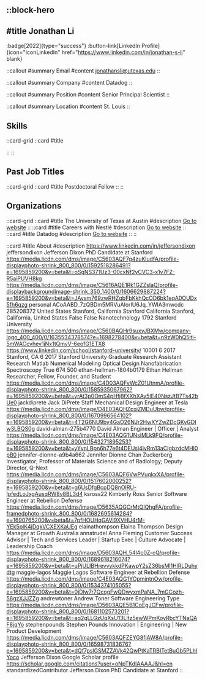 ::block-hero
---
#title
Jonathan Li
---

:badge[2022]{type="success"}
:button-link[LinkedIn Profile]{icon="IconLinkedIn" href="https://www.linkedin.com/in/jonathan-s-li" blank}

::callout
#summary
Email
#content
jonathansli@utexas.edu
::

::callout
#summary
Company
#content
Datadog
::

::callout
#summary
Position
#content
Senior Principal Scientist
::

::callout
#summary
Location
#content
St. Louis
::

## Skills
::card-grid
::card
#title

::
::

## Past Job Titles
::card-grid
::card
#title
Postdoctoral Fellow
::
::

## Organizations
::card-grid
::card
#title
The University of Texas at Austin
#description
[Go to website](utexas.edu)
::
::card
#title
Careers with Nestlé
#description
[Go to website](nestlejobs.com)
::
::card
#title
Datadog
#description
[Go to website](datadoghq.com)
::
::

::card
#title
About
#description
https://www.linkedin.com/in/jeffersondixon jeffersondixon Jefferson Dixon PhD Candidate at Stanford https://media.licdn.com/dms/image/C5603AQF7g4zuKludfA/profile-displayphoto-shrink_800_800/0/1592518286491?e=1695859200&v=beta&t=oSgNS371Uz3-00cxNf2yCVC3-x1v7FZ-R5aiPUVH8kg https://media.licdn.com/dms/image/C5616AQE1Rk1GZZsIaQ/profile-displaybackgroundimage-shrink_350_1400/0/1606629887224?e=1695859200&v=beta&t=JAysm769zwRHZqbFbKkhQcOD6bk1eqA0OUDx5fh6qzg personal ACoAABD_7zQBDm5MRVuAlorIU6Jq_YWlA3mwcdc 285208372 United States Stanford, California Stanford California Stanford, California, United States False False Nanotechnology 1792 Stanford University https://media.licdn.com/dms/image/C560BAQHr9suxyJBXMw/company-logo_400_400/0/1635534378574?e=1698278400&v=beta&t=n9zW0hQ5iti-5mWACcvhev1jNx1tQmvV-6eofG1ETX8 https://www.linkedin.com/school/stanford-university/ 10001 6 2017 Stanford, CA 6 2017 Stanford University Graduate Research Assistant Research Matlab Numerical Modeling Optical Design Nanofabrication Spectroscopy True 674 500 ethan-hellman-1804b0179 Ethan Hellman Researcher, Fellow, Founder, and Student https://media.licdn.com/dms/image/C4D03AQFvWcZ01UtnmA/profile-displayphoto-shrink_800_800/0/1585935067962?e=1695859200&v=beta&t=yrAt3p0OmS4pHfj8fXXhXAy5IE40NszJtB7Ts42bUe0 jackdiprete Jack DiPrete Staff Mechanical Design Engineer at Tesla https://media.licdn.com/dms/image/D4E03AQHZpxjZMDuUbw/profile-displayphoto-shrink_800_800/0/1670996564102?e=1695859200&v=beta&t=4T2G6NU9by4GaO26NJr2HwXYZwZDcGKyGDIw3LBQS0g david-alman-275b4770 David Alman Engineer | Officer | Analyst https://media.licdn.com/dms/image/C4E03AQG1UNsiMLk9FQ/profile-displayphoto-shrink_800_800/0/1543271895253?e=1695859200&v=beta&t=yYvnLBpn6h77e6t4DEUsj4lvRm13aCIgbzdcMHI0pB0 jennifer-dionne-a9b4a662 Jennifer Dionne Chan Zuckerberg Investigator; Professor of Materials Science and of Radiology; Deputy Director, Q-Next https://media.licdn.com/dms/image/C5603AQF6VwPVuqkxXA/profile-displayphoto-shrink_800_800/0/1517602000252?e=1695859200&v=beta&t=g6UsDfgBcpDQ8nOlRU-IpfedLoJxgAusqRW8y8BL3d4 ksross22 Kimberly Ross Senior Software Engineer at Rebellion Defense https://media.licdn.com/dms/image/D5635AQGCrMtQIQhgFA/profile-framedphoto-shrink_800_800/0/1682695614284?e=1690765200&v=beta&t=7pfHOUHqGAVi9XVHU4rM-YEk5plK4jDqkVCXEXKaUEg elainathompson Elaina Thompson Design Manager at Growth Australia annatrudel Anna Fleming Customer Success Advisor | Tech and Services Leader | Startup Exec | Culture Advocate | Leadership Coach https://media.licdn.com/dms/image/D5603AQH_54l4c0Z-cQ/profile-displayphoto-shrink_800_800/0/1689618216074?e=1695859200&v=beta&t=uPjULIBHrevvykkdPKawpY2sZ36bsMl1HlRLDuhydtg maggie-lagos Maggie Lagos Software Engineer at Rebellion Defense https://media.licdn.com/dms/image/C4E03AQG1YOpmjntnOw/profile-displayphoto-shrink_800_800/0/1534374105055?e=1695859200&v=beta&t=0jDlw7r7QcogFwQDwyxmPaNA_7mGCozh-56gzXJJZZg andrewtoner Andrew Toner Software Engineering Type https://media.licdn.com/dms/image/D5603AQE5B1CoEgJCFw/profile-displayphoto-shrink_800_800/0/1681102573201?e=1695859200&v=beta&t=aq2gLLGzUqXsU13Lltz5ewWPmKoyRbcYTNaQAF8jqYo stephenpounds Stephen Pounds Innovation | Engineering | New Product Development https://media.licdn.com/dms/image/C5603AQFZEYG8fjAW8A/profile-displayphoto-shrink_800_800/0/1659873183676?e=1695859200&v=beta&t=dQf7pslGSMZZAVk42QwPtKaTRBITetBuGb5PLhIYoco Jefferson Dixon Google Scholar profile https://scholar.google.com/citations?user=oNpTKdIAAAAJ&hl=en standardizedContributor Jefferson Dixon PhD Candidate at Stanford
::
